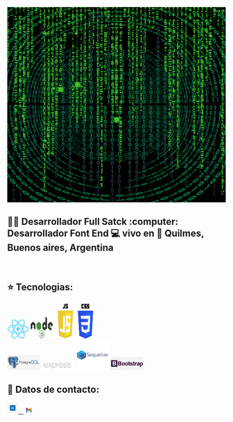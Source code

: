 <img src="assest\Jonathan Perez (1).gif" height="450px" width="100%"/>

<h2>
 👨‍💼 Desarrollador Full Satck :computer: Desarrollador Font End 💻 vivo en 🏡 Quilmes, Buenos aires, Argentina 
</h2>

&nbsp;&nbsp;

## :star: Tecnologias:

<p>
  <code><img width="10%" src="logo\logo-react.png"></code>
  <code><img width="10%" height="50px" src="logo\nodejs-1-logo-png-transparent.png"></code>
  <code><img width="10%" height="80px" src="logo\js-logo.webp"></code>
  <code><img width="7%" height="80px" src="logo\logo-css.png"></code>
  <br />
  <code><img width="15%" src="logo\242-2423721_logo-postgresql.png"></code>
  <code><img width="15%" src="logo\Expressjs.png"></code>
  <code><img  width="15%" height="70px" src="logo\sequelize-3-1175091.webp"></code>
  <code><img width="15%" src="logo\png-transparent-responsive-web-design-web-development-bootstrap-web-framework-web-design-purple-template-web-design.png"></code>
  <br />
</p>

## :paperclip: Datos de contacto:
<span>
 <a href="www.linkedin.com/in/jonathanperezfrontenddeveloper" ><img width="5%" src="logo\linkedin-social-media-icon-design-template-vector-png_127000.jpg"> &nbsp;
 <a href="mailto:jonathantj63@gmail.com" ><img width="5%" src="logo\logo-Gmail-1.png">  
</span>
